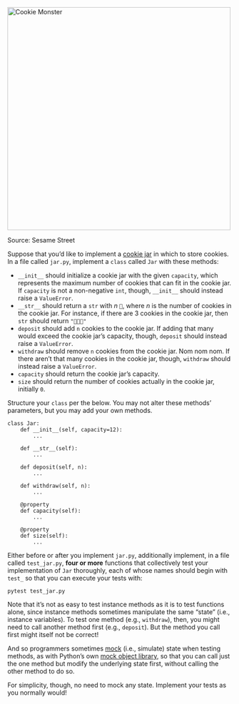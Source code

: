 <p><img src="https://cs50.harvard.edu/python/2022/psets/8/jar/giphy1.gif" alt="Cookie Monster" style="width:500px"></p>
<p>Source: Sesame Street</p>

Suppose that you’d like to implement a [cookie jar](https://en.wikipedia.org/wiki/Cookie_jar) in which to store cookies. In a file called `jar.py`, implement a `class` called `Jar` with these methods:

- `__init__` should initialize a cookie jar with the given `capacity`, which represents the maximum number of cookies that can fit in the cookie jar. If `capacity` is not a non-negative `int`, though, `__init__` should instead raise a `ValueError`.
- `__str__` should return a `str` with _n_ `🍪`, where _n_ is the number of cookies in the cookie jar. For instance, if there are 3 cookies in the cookie jar, then `str` should return `"🍪🍪🍪"`
- `deposit` should add `n` cookies to the cookie jar. If adding that many would exceed the cookie jar’s capacity, though, `deposit` should instead raise a `ValueError`.
- `withdraw` should remove `n` cookies from the cookie jar. Nom nom nom. If there aren’t that many cookies in the cookie jar, though, `withdraw` should instead raise a `ValueError`.
- `capacity` should return the cookie jar’s capacity.
- `size` should return the number of cookies actually in the cookie jar, initially `0`.

Structure your `class` per the below. You may not alter these methods’ parameters, but you may add your own methods.

```
class Jar:
    def __init__(self, capacity=12):
        ...

    def __str__(self):
        ...

    def deposit(self, n):
        ...

    def withdraw(self, n):
        ...

    @property
    def capacity(self):
        ...

    @property
    def size(self):
        ...
```

Either before or after you implement `jar.py`, additionally implement, in a file called `test_jar.py`, **four or more** functions that collectively test your implementation of `Jar` thoroughly, each of whose names should begin with `test_` so that you can execute your tests with:

```
pytest test_jar.py
```

Note that it’s not as easy to test instance methods as it is to test functions alone, since instance methods sometimes manipulate the same “state” (i.e., instance variables). To test one method (e.g., `withdraw`), then, you might need to call another method first (e.g., `deposit`). But the method you call first might itself not be correct!

And so programmers sometimes [mock](https://en.wikipedia.org/wiki/Mock_object) (i.e., simulate) state when testing methods, as with Python’s own [mock object library](https://docs.python.org/3/library/unittest.mock.html), so that you can call just the one method but modify the underlying state first, without calling the other method to do so.

For simplicity, though, no need to mock any state. Implement your tests as you normally would!
